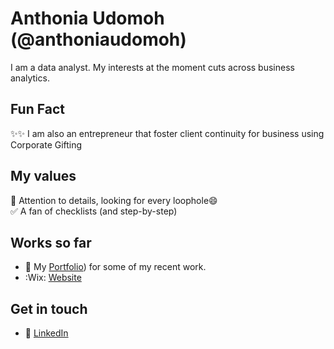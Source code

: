 # Anthonia Udomoh (@anthoniaudomoh)
I am a data analyst. My interests at the moment cuts across business analytics.

## Fun Fact
✨✨ I am also an entrepreneur that foster client continuity for business using Corporate Gifting<br>

<!-- 🔭 I’m currently working on [Cheta](https://cheta.com.ng)<br>
Cheta is a project born out of my classroom experience. After leaving the classroom, I was still a home lesson teacher for a while. It was then that I realised how difficult it is to help kids practice for common entrance examinations (NCEE). This is me trying to build something for myself using my knowledge of WordPress.<br>

🔭 I’m currently working on Stopeet! A search platform to help detect fake job locations.
-->

## My values
🔭 Attention to details, looking for every loophole😄<br>
✅ A fan of checklists (and step-by-step)<br>

## Works so far
* 🔭 My [Portfolio](https://sites.google.com/view/anthoniaudomoh/project-page)) for some of my recent work.
* :Wix: [Website](https://udomohanthonia.wixsite.com/anthonia-udomoh)<br>

## Get in touch
* :necktie: [LinkedIn](www.linkedin.com/in/anthonia-udomoh-b2056287)<br>







